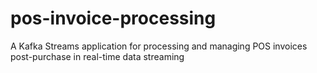 # pos-invoice-processing
A Kafka Streams application for processing and managing POS invoices post-purchase in real-time data streaming

